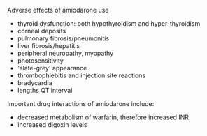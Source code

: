 Adverse effects of amiodarone use  
* thyroid dysfunction: both hypothyroidism and hyper\-thyroidism
* corneal deposits
* pulmonary fibrosis/pneumonitis
* liver fibrosis/hepatitis
* peripheral neuropathy, myopathy
* photosensitivity
* 'slate\-grey' appearance
* thrombophlebitis and injection site reactions
* bradycardia
* lengths QT interval

  
Important drug interactions of amiodarone include:  
* decreased metabolism of warfarin, therefore increased INR
* increased digoxin levels
